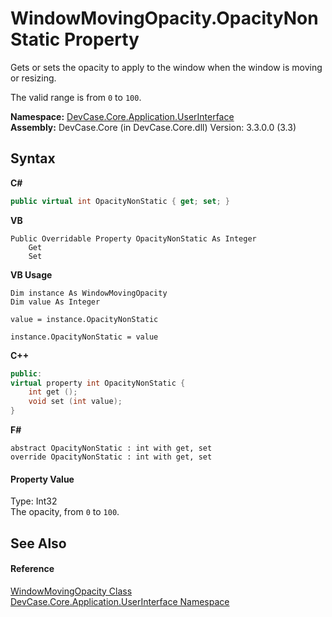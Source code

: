 # WindowMovingOpacity.OpacityNonStatic Property 
 

Gets or sets the opacity to apply to the window when the window is moving or resizing. 

 The valid range is from `0` to `100`.

**Namespace:**&nbsp;<a href="N_DevCase_Core_Application_UserInterface">DevCase.Core.Application.UserInterface</a><br />**Assembly:**&nbsp;DevCase.Core (in DevCase.Core.dll) Version: 3.3.0.0 (3.3)

## Syntax

**C#**<br />
``` C#
public virtual int OpacityNonStatic { get; set; }
```

**VB**<br />
``` VB
Public Overridable Property OpacityNonStatic As Integer
	Get
	Set
```

**VB Usage**<br />
``` VB Usage
Dim instance As WindowMovingOpacity
Dim value As Integer

value = instance.OpacityNonStatic

instance.OpacityNonStatic = value
```

**C++**<br />
``` C++
public:
virtual property int OpacityNonStatic {
	int get ();
	void set (int value);
}
```

**F#**<br />
``` F#
abstract OpacityNonStatic : int with get, set
override OpacityNonStatic : int with get, set
```


#### Property Value
Type: Int32<br />The opacity, from `0` to `100`.

## See Also


#### Reference
<a href="T_DevCase_Core_Application_UserInterface_WindowMovingOpacity">WindowMovingOpacity Class</a><br /><a href="N_DevCase_Core_Application_UserInterface">DevCase.Core.Application.UserInterface Namespace</a><br />